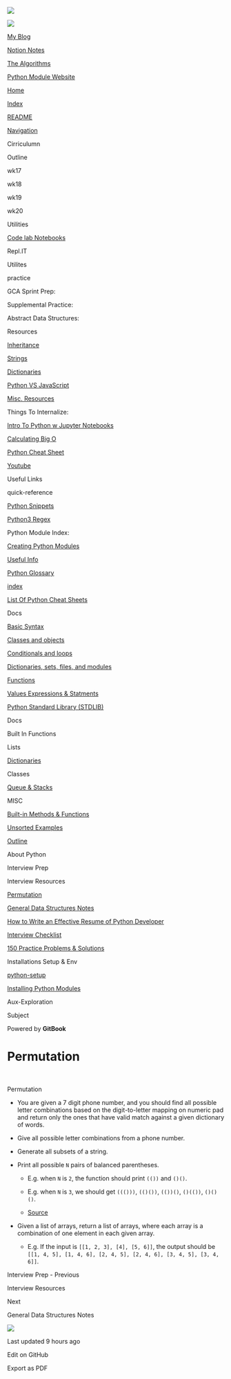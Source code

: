 <a href="https://bgoonz42.gitbook.io/datastructures-in-pytho/" class="link-a079aa82--primary-53a25e66--logoLink-10d08504"></a>

<img src="https://gblobscdn.gitbook.com/spaces%2F-Mij72ebV4OjqJvBacMy%2Favatar-rectangle-1631155247747.png?alt=media" class="image-67b14f24--logo-35ac2404--small-5fbe8ad7" />

<a href="https://bgoonz42.gitbook.io/datastructures-in-pytho/" class="link-a079aa82--primary-53a25e66--logoLink-10d08504"></a>

<img src="https://gblobscdn.gitbook.com/spaces%2F-Mij72ebV4OjqJvBacMy%2Favatar-rectangle-1631155247747.png?alt=media" class="image-67b14f24--logo-35ac2404--medium-5fbe8af6" />

<a href="https://bgoonz-blog.netlify.app/#gsc.tab=0" class="button-36063075--medium-6e2a217a--button-f76f0854--linkButton-67c61496--links-282dde1f"><span class="text-4505230f--UIH400-4e41e82a--textContentFamily-49a318e1--text-8ee2c8b2"><span class="text-4505230f--UIH400-4e41e82a--textContentFamily-49a318e1">My Blog</span></span></a>

<a href="https://www.notion.so/webdevhub42/Python-Data-Structures-Unit-1da9a5d55db844f4b62aff6fd2b4d1ce" class="button-36063075--medium-6e2a217a--button-f76f0854--linkButton-67c61496--links-282dde1f"><span class="text-4505230f--UIH400-4e41e82a--textContentFamily-49a318e1--text-8ee2c8b2"><span class="text-4505230f--UIH400-4e41e82a--textContentFamily-49a318e1">Notion Notes</span></span></a>

<a href="https://bgoonz-branch-the-algos.vercel.app/" class="button-36063075--medium-6e2a217a--button-f76f0854--linkButton-67c61496--links-282dde1f"><span class="text-4505230f--UIH400-4e41e82a--textContentFamily-49a318e1--text-8ee2c8b2"><span class="text-4505230f--UIH400-4e41e82a--textContentFamily-49a318e1">The Algorithms</span></span></a>

<a href="https://thealgorithms.netlify.app/#" class="button-36063075--medium-6e2a217a--button-f76f0854--linkButton-67c61496--links-282dde1f"><span class="text-4505230f--UIH400-4e41e82a--textContentFamily-49a318e1--text-8ee2c8b2"><span class="text-4505230f--UIH400-4e41e82a--textContentFamily-49a318e1">Python Module Website</span></span></a>

<a href="https://bgoonz42.gitbook.io/datastructures-in-pytho/" class="navButton-94f2579c--navButtonClickable-161b88ca"><span class="text-4505230f--UIH300-2063425d--textContentFamily-49a318e1--navButtonLabel-14a4968f">Home</span></a>

<a href="../../index.html" class="navButton-94f2579c--navButtonClickable-161b88ca"><span class="text-4505230f--UIH300-2063425d--textContentFamily-49a318e1--navButtonLabel-14a4968f">Index</span></a>

<a href="../../readme-1.html" class="navButton-94f2579c--navButtonClickable-161b88ca"><span class="text-4505230f--UIH300-2063425d--textContentFamily-49a318e1--navButtonLabel-14a4968f">README</span></a>

<a href="../../navigation.html" class="navButton-94f2579c--navButtonClickable-161b88ca"><span class="text-4505230f--UIH300-2063425d--textContentFamily-49a318e1--navButtonLabel-14a4968f">Navigation</span></a>

<span class="text-4505230f--UIH300-2063425d--textContentFamily-49a318e1--navButtonLabel-14a4968f"><span class="text-4505230f--InfoH200-3a8a7a86--textContentFamily-49a318e1">Cirriculumn</span></span>

<span class="text-4505230f--UIH300-2063425d--textContentFamily-49a318e1--navButtonLabel-14a4968f">Outline</span>

<span class="text-4505230f--UIH300-2063425d--textContentFamily-49a318e1--navButtonLabel-14a4968f">wk17</span>

<span class="text-4505230f--UIH300-2063425d--textContentFamily-49a318e1--navButtonLabel-14a4968f">wk18</span>

<span class="text-4505230f--UIH300-2063425d--textContentFamily-49a318e1--navButtonLabel-14a4968f">wk19</span>

<span class="text-4505230f--UIH300-2063425d--textContentFamily-49a318e1--navButtonLabel-14a4968f">wk20</span>

<span class="text-4505230f--UIH300-2063425d--textContentFamily-49a318e1--navButtonLabel-14a4968f"><span class="text-4505230f--InfoH200-3a8a7a86--textContentFamily-49a318e1">Utilities</span></span>

<a href="../../utilities/code-lab-notebooks.html" class="navButton-94f2579c--navButtonClickable-161b88ca"><span class="text-4505230f--UIH300-2063425d--textContentFamily-49a318e1--navButtonLabel-14a4968f">Code lab Notebooks</span></a>

<span class="text-4505230f--UIH300-2063425d--textContentFamily-49a318e1--navButtonLabel-14a4968f">Repl.IT</span>

<span class="text-4505230f--UIH300-2063425d--textContentFamily-49a318e1--navButtonLabel-14a4968f">Utilites</span>

<span class="text-4505230f--UIH300-2063425d--textContentFamily-49a318e1--navButtonLabel-14a4968f"><span class="text-4505230f--InfoH200-3a8a7a86--textContentFamily-49a318e1">practice</span></span>

<span class="text-4505230f--UIH300-2063425d--textContentFamily-49a318e1--navButtonLabel-14a4968f">GCA Sprint Prep:</span>

<span class="text-4505230f--UIH300-2063425d--textContentFamily-49a318e1--navButtonLabel-14a4968f">Supplemental Practice:</span>

<span class="text-4505230f--UIH300-2063425d--textContentFamily-49a318e1--navButtonLabel-14a4968f">Abstract Data Structures:</span>

<span class="text-4505230f--UIH300-2063425d--textContentFamily-49a318e1--navButtonLabel-14a4968f"><span class="text-4505230f--InfoH200-3a8a7a86--textContentFamily-49a318e1">Resources</span></span>

<a href="../../resources/untitled-2.html" class="navButton-94f2579c--navButtonClickable-161b88ca"><span class="text-4505230f--UIH300-2063425d--textContentFamily-49a318e1--navButtonLabel-14a4968f">Inheritance</span></a>

<a href="../../resources/strings.html" class="navButton-94f2579c--navButtonClickable-161b88ca"><span class="text-4505230f--UIH300-2063425d--textContentFamily-49a318e1--navButtonLabel-14a4968f">Strings</span></a>

<a href="../../resources/dictionaries.html" class="navButton-94f2579c--navButtonClickable-161b88ca"><span class="text-4505230f--UIH300-2063425d--textContentFamily-49a318e1--navButtonLabel-14a4968f">Dictionaries</span></a>

<a href="../../resources/python-vs-javascript.html" class="navButton-94f2579c--navButtonClickable-161b88ca"><span class="text-4505230f--UIH300-2063425d--textContentFamily-49a318e1--navButtonLabel-14a4968f">Python VS JavaScript</span></a>

<a href="../../resources/untitled-1.html" class="navButton-94f2579c--navButtonClickable-161b88ca"><span class="text-4505230f--UIH300-2063425d--textContentFamily-49a318e1--navButtonLabel-14a4968f">Misc. Resources</span></a>

<span class="text-4505230f--UIH300-2063425d--textContentFamily-49a318e1--navButtonLabel-14a4968f">Things To Internalize:</span>

<a href="../../resources/intro-to-python-w-jupyter-notebooks.html" class="navButton-94f2579c--navButtonClickable-161b88ca"><span class="text-4505230f--UIH300-2063425d--textContentFamily-49a318e1--navButtonLabel-14a4968f">Intro To Python w Jupyter Notebooks</span></a>

<a href="../../resources/calculating-big-o.html" class="navButton-94f2579c--navButtonClickable-161b88ca"><span class="text-4505230f--UIH300-2063425d--textContentFamily-49a318e1--navButtonLabel-14a4968f">Calculating Big O</span></a>

<a href="../../resources/python-cheat-sheet.html" class="navButton-94f2579c--navButtonClickable-161b88ca"><span class="text-4505230f--UIH300-2063425d--textContentFamily-49a318e1--navButtonLabel-14a4968f">Python Cheat Sheet</span></a>

<a href="../../resources/youtube.html" class="navButton-94f2579c--navButtonClickable-161b88ca"><span class="text-4505230f--UIH300-2063425d--textContentFamily-49a318e1--navButtonLabel-14a4968f">Youtube</span></a>

<span class="text-4505230f--UIH300-2063425d--textContentFamily-49a318e1--navButtonLabel-14a4968f">Useful Links</span>

<span class="text-4505230f--UIH300-2063425d--textContentFamily-49a318e1--navButtonLabel-14a4968f"><span class="text-4505230f--InfoH200-3a8a7a86--textContentFamily-49a318e1">quick-reference</span></span>

<a href="../../quick-reference/python-snippets.html" class="navButton-94f2579c--navButtonClickable-161b88ca"><span class="text-4505230f--UIH300-2063425d--textContentFamily-49a318e1--navButtonLabel-14a4968f">Python Snippets</span></a>

<a href="../../quick-reference/python3-regex.html" class="navButton-94f2579c--navButtonClickable-161b88ca"><span class="text-4505230f--UIH300-2063425d--textContentFamily-49a318e1--navButtonLabel-14a4968f">Python3 Regex</span></a>

<span class="text-4505230f--UIH300-2063425d--textContentFamily-49a318e1--navButtonLabel-14a4968f">Python Module Index:</span>

<a href="../../quick-reference/creating-python-modules.html" class="navButton-94f2579c--navButtonClickable-161b88ca"><span class="text-4505230f--UIH300-2063425d--textContentFamily-49a318e1--navButtonLabel-14a4968f">Creating Python Modules</span></a>

<a href="../../quick-reference/untitled.html" class="navButton-94f2579c--navButtonClickable-161b88ca"><span class="text-4505230f--UIH300-2063425d--textContentFamily-49a318e1--navButtonLabel-14a4968f">Useful Info</span></a>

<a href="../../quick-reference/python-glossary.html" class="navButton-94f2579c--navButtonClickable-161b88ca"><span class="text-4505230f--UIH300-2063425d--textContentFamily-49a318e1--navButtonLabel-14a4968f">Python Glossary</span></a>

<a href="../../quick-reference/untitled-1.html" class="navButton-94f2579c--navButtonClickable-161b88ca"><span class="text-4505230f--UIH300-2063425d--textContentFamily-49a318e1--navButtonLabel-14a4968f">index</span></a>

<a href="../../quick-reference/bash-commands.html" class="navButton-94f2579c--navButtonClickable-161b88ca"><span class="text-4505230f--UIH300-2063425d--textContentFamily-49a318e1--navButtonLabel-14a4968f">List Of Python Cheat Sheets</span></a>

<span class="text-4505230f--UIH300-2063425d--textContentFamily-49a318e1--navButtonLabel-14a4968f"><span class="text-4505230f--InfoH200-3a8a7a86--textContentFamily-49a318e1">Docs</span></span>

<a href="../../stdlib/basic-syntax.html" class="navButton-94f2579c--navButtonClickable-161b88ca"><span class="text-4505230f--UIH300-2063425d--textContentFamily-49a318e1--navButtonLabel-14a4968f">Basic Syntax</span></a>

<a href="../../stdlib/classes-and-objects.html" class="navButton-94f2579c--navButtonClickable-161b88ca"><span class="text-4505230f--UIH300-2063425d--textContentFamily-49a318e1--navButtonLabel-14a4968f">Classes and objects</span></a>

<a href="../../stdlib/conditionals-and-loops.html" class="navButton-94f2579c--navButtonClickable-161b88ca"><span class="text-4505230f--UIH300-2063425d--textContentFamily-49a318e1--navButtonLabel-14a4968f">Conditionals and loops</span></a>

<a href="../../stdlib/dictionaries-sets-files-and-modules.html" class="navButton-94f2579c--navButtonClickable-161b88ca"><span class="text-4505230f--UIH300-2063425d--textContentFamily-49a318e1--navButtonLabel-14a4968f">Dictionaries, sets, files, and modules</span></a>

<a href="../../stdlib/untitled-1.html" class="navButton-94f2579c--navButtonClickable-161b88ca"><span class="text-4505230f--UIH300-2063425d--textContentFamily-49a318e1--navButtonLabel-14a4968f">Functions</span></a>

<a href="../../stdlib/values-expressions-and-statments.html" class="navButton-94f2579c--navButtonClickable-161b88ca"><span class="text-4505230f--UIH300-2063425d--textContentFamily-49a318e1--navButtonLabel-14a4968f">Values Expressions &amp; Statments</span></a>

<a href="../../stdlib/python-standard-library-stdlib.html" class="navButton-94f2579c--navButtonClickable-161b88ca"><span class="text-4505230f--UIH300-2063425d--textContentFamily-49a318e1--navButtonLabel-14a4968f">Python Standard Library (STDLIB)</span></a>

<span class="text-4505230f--UIH300-2063425d--textContentFamily-49a318e1--navButtonLabel-14a4968f">Docs</span>

<span class="text-4505230f--UIH300-2063425d--textContentFamily-49a318e1--navButtonLabel-14a4968f">Built In Functions</span>

<span class="text-4505230f--UIH300-2063425d--textContentFamily-49a318e1--navButtonLabel-14a4968f">Lists</span>

<a href="../../stdlib/dictionaries.html" class="navButton-94f2579c--navButtonClickable-161b88ca"><span class="text-4505230f--UIH300-2063425d--textContentFamily-49a318e1--navButtonLabel-14a4968f">Dictionaries</span></a>

<span class="text-4505230f--UIH300-2063425d--textContentFamily-49a318e1--navButtonLabel-14a4968f">Classes</span>

<a href="../../stdlib/queue-and-stacks.html" class="navButton-94f2579c--navButtonClickable-161b88ca"><span class="text-4505230f--UIH300-2063425d--textContentFamily-49a318e1--navButtonLabel-14a4968f">Queue &amp; Stacks</span></a>

<span class="text-4505230f--UIH300-2063425d--textContentFamily-49a318e1--navButtonLabel-14a4968f"><span class="text-4505230f--InfoH200-3a8a7a86--textContentFamily-49a318e1">MISC</span></span>

<a href="../../misc/built-in-methods-and-functions.html" class="navButton-94f2579c--navButtonClickable-161b88ca"><span class="text-4505230f--UIH300-2063425d--textContentFamily-49a318e1--navButtonLabel-14a4968f">Built-in Methods &amp; Functions</span></a>

<a href="../../misc/unsorted-examples.html" class="navButton-94f2579c--navButtonClickable-161b88ca"><span class="text-4505230f--UIH300-2063425d--textContentFamily-49a318e1--navButtonLabel-14a4968f">Unsorted Examples</span></a>

<a href="../../misc/outline.html" class="navButton-94f2579c--navButtonClickable-161b88ca"><span class="text-4505230f--UIH300-2063425d--textContentFamily-49a318e1--navButtonLabel-14a4968f">Outline</span></a>

<span class="text-4505230f--UIH300-2063425d--textContentFamily-49a318e1--navButtonLabel-14a4968f">About Python</span>

<span class="text-4505230f--UIH300-2063425d--textContentFamily-49a318e1--navButtonLabel-14a4968f"><span class="text-4505230f--InfoH200-3a8a7a86--textContentFamily-49a318e1">Interview Prep</span></span>

<span class="text-4505230f--UIH300-2063425d--textContentFamily-49a318e1--navButtonLabel-14a4968f">Interview Resources</span>

<a href="permutation.html" class="navButton-94f2579c--pageItemWithChildrenNested-2c5d8183--navButtonClickable-161b88ca--navButtonOpened-6a88552e"><span class="text-4505230f--UIH300-2063425d--textContentFamily-49a318e1--navButtonLabel-14a4968f">Permutation</span></a>

<a href="general-data-structures-notes.html" class="navButton-94f2579c--pageItemWithChildrenNested-2c5d8183--navButtonClickable-161b88ca"><span class="text-4505230f--UIH300-2063425d--textContentFamily-49a318e1--navButtonLabel-14a4968f">General Data Structures Notes</span></a>

<a href="how-to-write-an-effective-resume-of-python-developer.html" class="navButton-94f2579c--pageItemWithChildrenNested-2c5d8183--navButtonClickable-161b88ca"><span class="text-4505230f--UIH300-2063425d--textContentFamily-49a318e1--navButtonLabel-14a4968f">How to Write an Effective Resume of Python Developer</span></a>

<a href="interview-checklist.html" class="navButton-94f2579c--pageItemWithChildrenNested-2c5d8183--navButtonClickable-161b88ca"><span class="text-4505230f--UIH300-2063425d--textContentFamily-49a318e1--navButtonLabel-14a4968f">Interview Checklist</span></a>

<a href="150-practice-problems-and-solutions.html" class="navButton-94f2579c--pageItemWithChildrenNested-2c5d8183--navButtonClickable-161b88ca"><span class="text-4505230f--UIH300-2063425d--textContentFamily-49a318e1--navButtonLabel-14a4968f">150 Practice Problems &amp; Solutions</span></a>

<span class="text-4505230f--UIH300-2063425d--textContentFamily-49a318e1--navButtonLabel-14a4968f"><span class="text-4505230f--InfoH200-3a8a7a86--textContentFamily-49a318e1">Installations Setup & Env</span></span>

<a href="../../installations-setup-and-env/untitled.html" class="navButton-94f2579c--navButtonClickable-161b88ca"><span class="text-4505230f--UIH300-2063425d--textContentFamily-49a318e1--navButtonLabel-14a4968f">python-setup</span></a>

<a href="../../installations-setup-and-env/installing-python-modules.html" class="navButton-94f2579c--navButtonClickable-161b88ca"><span class="text-4505230f--UIH300-2063425d--textContentFamily-49a318e1--navButtonLabel-14a4968f">Installing Python Modules</span></a>

<span class="text-4505230f--UIH300-2063425d--textContentFamily-49a318e1--navButtonLabel-14a4968f"><span class="text-4505230f--InfoH200-3a8a7a86--textContentFamily-49a318e1">Aux-Exploration</span></span>

<span class="text-4505230f--UIH300-2063425d--textContentFamily-49a318e1--navButtonLabel-14a4968f">Subject</span>

<a href="https://www.gitbook.com/?utm_source=content&amp;utm_medium=trademark&amp;utm_campaign=bgoonz42" class="reset-3c756112--trademark-a8da4b94"></a>

<span class="text-4505230f--TextH200-a3425406--textUIFamily-5ebd8e40">Powered by **GitBook**</span>

# <span class="text-4505230f--DisplayH900-bfb998fa--textContentFamily-49a318e1">Permutation</span>

<span class="text-4505230f--UIH300-2063425d--textUIFamily-5ebd8e40--text-8ee2c8b2"></span>

<span class="text-4505230f--UIH300-2063425d--textUIFamily-5ebd8e40--text-8ee2c8b2"></span>

<span class="text-4505230f--TextH400-3033861f--textContentFamily-49a318e1"><span data-key="734cfdd92ab74b4a91947ec648e15589"><span data-offset-key="734cfdd92ab74b4a91947ec648e15589:0"><span data-slate-zero-width="n">​</span></span></span></span>

<span class="text-4505230f--HeadingH700-04e1a2a3--textContentFamily-49a318e1"><span data-key="491b334ee6374e4c927b37be9eaf1f9f"><span data-offset-key="491b334ee6374e4c927b37be9eaf1f9f:0">Permutation</span></span></span>

- <span class="text-4505230f--TextH400-3033861f--textContentFamily-49a318e1"><span data-key="c6e48ac40ad045d5b7e7f60fa5be9451"><span data-offset-key="c6e48ac40ad045d5b7e7f60fa5be9451:0">You are given a 7 digit phone number, and you should find all possible letter combinations based on the digit-to-letter mapping on numeric pad and return only the ones that have valid match against a given dictionary of words.</span></span></span>

- <span class="text-4505230f--TextH400-3033861f--textContentFamily-49a318e1"><span data-key="dcf5210183d04a0da274c7574188cf0b"><span data-offset-key="dcf5210183d04a0da274c7574188cf0b:0">Give all possible letter combinations from a phone number.</span></span></span>

- <span class="text-4505230f--TextH400-3033861f--textContentFamily-49a318e1"><span data-key="093790e3143c4eceb9e4e10c1be3a596"><span data-offset-key="093790e3143c4eceb9e4e10c1be3a596:0">Generate all subsets of a string.</span></span></span>

- <span class="text-4505230f--TextH400-3033861f--textContentFamily-49a318e1"><span data-key="a0d0595acc984378a3cb731c6b25198d"><span data-offset-key="a0d0595acc984378a3cb731c6b25198d:0">Print all possible </span><span data-offset-key="a0d0595acc984378a3cb731c6b25198d:1">`N`</span><span data-offset-key="a0d0595acc984378a3cb731c6b25198d:2"> pairs of balanced parentheses.</span></span></span>

  - <span class="text-4505230f--TextH400-3033861f--textContentFamily-49a318e1"><span data-key="ba6556c0656045f38e5a6a380b4e62c7"><span data-offset-key="ba6556c0656045f38e5a6a380b4e62c7:0">E.g. when </span><span data-offset-key="ba6556c0656045f38e5a6a380b4e62c7:1">`N`</span><span data-offset-key="ba6556c0656045f38e5a6a380b4e62c7:2"> is </span><span data-offset-key="ba6556c0656045f38e5a6a380b4e62c7:3">`2`</span><span data-offset-key="ba6556c0656045f38e5a6a380b4e62c7:4">, the function should print </span><span data-offset-key="ba6556c0656045f38e5a6a380b4e62c7:5">`(())`</span><span data-offset-key="ba6556c0656045f38e5a6a380b4e62c7:6"> and </span><span data-offset-key="ba6556c0656045f38e5a6a380b4e62c7:7">`()()`</span><span data-offset-key="ba6556c0656045f38e5a6a380b4e62c7:8">.</span></span></span>

  - <span class="text-4505230f--TextH400-3033861f--textContentFamily-49a318e1"><span data-key="161d89629d8e4fe48da0606518f753d2"><span data-offset-key="161d89629d8e4fe48da0606518f753d2:0">E.g. when </span><span data-offset-key="161d89629d8e4fe48da0606518f753d2:1">`N`</span><span data-offset-key="161d89629d8e4fe48da0606518f753d2:2"> is </span><span data-offset-key="161d89629d8e4fe48da0606518f753d2:3">`3`</span><span data-offset-key="161d89629d8e4fe48da0606518f753d2:4">, we should get </span><span data-offset-key="161d89629d8e4fe48da0606518f753d2:5">`((()))`</span><span data-offset-key="161d89629d8e4fe48da0606518f753d2:6">, </span><span data-offset-key="161d89629d8e4fe48da0606518f753d2:7">`(()())`</span><span data-offset-key="161d89629d8e4fe48da0606518f753d2:8">, </span><span data-offset-key="161d89629d8e4fe48da0606518f753d2:9">`(())()`</span><span data-offset-key="161d89629d8e4fe48da0606518f753d2:10">, </span><span data-offset-key="161d89629d8e4fe48da0606518f753d2:11">`()(())`</span><span data-offset-key="161d89629d8e4fe48da0606518f753d2:12">, </span><span data-offset-key="161d89629d8e4fe48da0606518f753d2:13">`()()()`</span><span data-offset-key="161d89629d8e4fe48da0606518f753d2:14">.</span></span></span>

  - <span class="text-4505230f--TextH400-3033861f--textContentFamily-49a318e1"><span data-key="20122314eaee45d38bec4aa2feb68c69"><span data-offset-key="20122314eaee45d38bec4aa2feb68c69:0"><span data-slate-zero-width="z">​</span></span></span><a href="http://blog.gainlo.co/index.php/2016/12/23/uber-interview-questions-permutations-parentheses/" class="link-a079aa82--primary-53a25e66--link-faf6c434"><span data-key="81bf33bca54349d9832e3464bd619fef"><span data-offset-key="81bf33bca54349d9832e3464bd619fef:0">Source</span></span></a><span data-key="86f31f06f43a4b96ab2ac48a4d053ca2"><span data-offset-key="86f31f06f43a4b96ab2ac48a4d053ca2:0"><span data-slate-zero-width="z">​</span></span></span></span>

- <span class="text-4505230f--TextH400-3033861f--textContentFamily-49a318e1"><span data-key="810dbb59b5594397802037803aaa613b"><span data-offset-key="810dbb59b5594397802037803aaa613b:0">Given a list of arrays, return a list of arrays, where each array is a combination of one element in each given array.</span></span></span>

  - <span class="text-4505230f--TextH400-3033861f--textContentFamily-49a318e1"><span data-key="e7fca6d76bf744b68bb1163d081240dc"><span data-offset-key="e7fca6d76bf744b68bb1163d081240dc:0">E.g. If the input is </span><span data-offset-key="e7fca6d76bf744b68bb1163d081240dc:1">`[[1, 2, 3], [4], [5, 6]]`</span><span data-offset-key="e7fca6d76bf744b68bb1163d081240dc:2">, the output should be </span><span data-offset-key="e7fca6d76bf744b68bb1163d081240dc:3">`[[1, 4, 5], [1, 4, 6], [2, 4, 5], [2, 4, 6], [3, 4, 5], [3, 4, 6]]`</span><span data-offset-key="e7fca6d76bf744b68bb1163d081240dc:4">.</span></span></span>

<a href="../interview-resources.html" class="reset-3c756112--card-6570f064--whiteCard-fff091a4--cardPrevious-56a5e674"></a>

<span class="text-4505230f--TextH200-a3425406--textContentFamily-49a318e1">Interview Prep - Previous</span>

<span class="text-4505230f--UIH400-4e41e82a--textContentFamily-49a318e1">Interview Resources</span>

<a href="general-data-structures-notes.html" class="reset-3c756112--card-6570f064--whiteCard-fff091a4--cardNext-19241c42"></a>

<span class="text-4505230f--TextH200-a3425406--textContentFamily-49a318e1">Next</span>

<span class="text-4505230f--UIH400-4e41e82a--textContentFamily-49a318e1">General Data Structures Notes</span>

<img src="https://avatars.githubusercontent.com/u/66654881?v=4" class="image-67b14f24--avatar-1c1d03ec" />

<span class="text-4505230f--TextH200-a3425406--textContentFamily-49a318e1">Last updated 9 hours ago</span>

<a href="https://github.com/bgoonz/python-gitbook/blob/master/interview-prep/interview-resources/permutation.md" class="reset-3c756112--menuItem-aa02f6ec--menuItemLight-757d5235--menuItemInline-173bdf97--pageSideMenuItem-22949732"></a>

<span class="text-4505230f--UIH300-2063425d--textUIFamily-5ebd8e40">Edit on GitHub</span>

<span class="text-4505230f--UIH300-2063425d--textUIFamily-5ebd8e40">Export as PDF</span>
